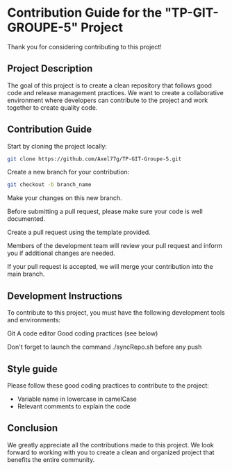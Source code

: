 # Contribution Guide for the "TP-GIT-GROUPE-5" Project

Thank you for considering contributing to this project!

## Project Description
The goal of this project is to create a clean repository that follows good code and release management practices. We want to create a collaborative environment where developers can contribute to the project and work together to create quality code.

## Contribution Guide

Start by cloning the project locally:
```bash
git clone https://github.com/Axel77g/TP-GIT-Groupe-5.git
```
Create a new branch for your contribution:

```bash
git checkout -b branch_name
```

Make your changes on this new branch.


Before submitting a pull request, please make sure your code is well documented.

Create a pull request using the template provided.

Members of the development team will review your pull request and inform you if additional changes are needed.

If your pull request is accepted, we will merge your contribution into the main branch.

## Development Instructions

To contribute to this project, you must have the following development tools and environments:

Git
A code editor
Good coding practices (see below)

Don't forget to launch the command ./syncRepo.sh before any push

## Style guide
Please follow these good coding practices to contribute to the project:

- Variable name in lowercase in camelCase
- Relevant comments to explain the code

## Conclusion
We greatly appreciate all the contributions made to this project. We look forward to working with you to create a clean and organized project that benefits the entire community.
